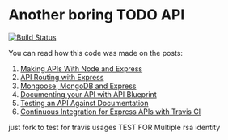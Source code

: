 # Another boring TODO API

[![Build Status](https://travis-ci.org/AlbertoFdzM/another-todo-api.svg?branch=master)](https://travis-ci.org/AlbertoFdzM/another-todo-api)

You can read how this code was made on the posts:

1. [Making APIs With Node and Express](http://onlythepixel.com/2016/12/11/making-apis-with-node-and-express/)
1. [API Routing with Express](http://onlythepixel.com/2016/12/17/api-routing-with-express/)
1. [Mongoose, MongoDB and Express](http://onlythepixel.com/2017/01/05/mongoose-mongodb-and-express/)
1. [Documenting your API with API Blueprint](http://onlythepixel.com/2017/08/25/documenting-your-api-with-api-blueprint/)
1. [Testing an API Against Documentation](http://onlythepixel.com/2017/09/06/testing-an-api-against-documentation/)
1. [Continuous Integration for Express APIs with Travis CI](http://onlythepixel.com/2017/11/15/continuous-integration-for-express-apis-with-travis-ci/)

just fork to test for travis usages
TEST FOR Multiple rsa identity
